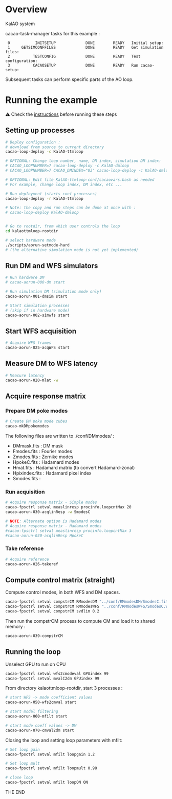# Overview

KalAO system

cacao-task-manager tasks for this example :

~~~
 0           INITSETUP             DONE        READY   Initial setup:
 1     GETSIMCONFFILES             DONE        READY   Get simulation files:
 2          TESTCONFIG             DONE        READY   Test configuration:
 3          CACAOSETUP             DONE        READY   Run cacao-setup:
~~~
Subsequent tasks can perform specific parts of the AO loop.


# Running the example

:warning: Check the [instructions](https://github.com/cacao-org/cacao/tree/dev/AOloopControl/examples) before running these steps



## Setting up processes


```bash
# Deploy configuration :
# download from source to current directory
cacao-loop-deploy -c KalAO-ttmloop

# OPTIONAL: Change loop number, name, DM index, simulation DM index:
# CACAO_LOOPNUMBER=7 cacao-loop-deploy -c KalAO-dmloop
# CACAO_LOOPNUMBER=7 CACAO_DMINDEX="03" cacao-loop-deploy -c KalAO-dmloop

# OPTIONAL: Edit file KalAO-ttmloop-conf/cacaovars.bash as needed
# For example, change loop index, DM index, etc ...

# Run deployment (starts conf processes)
cacao-loop-deploy -r KalAO-ttmloop

# Note: the copy and run steps can be done at once with :
# cacao-loop-deploy KalAO-dmloop


# Go to rootdir, from which user controls the loop
cd kalaottmloop-rootdir

# select hardware mode
./scripts/aorun-setmode-hard
# (the alternative simulation mode is not yet implemented)
```

## Run DM and WFS simulators

```bash
# Run hardware DM
# cacao-aorun-000-dm start

# Run simulation DM (simulation mode only)
cacao-aorun-001-dmsim start

# Start simulation processes
# (skip if in hardware mode)
cacao-aorun-002-simwfs start
```





## Start WFS acquisition

```bash
# Acquire WFS frames
cacao-aorun-025-acqWFS start
```

## Measure DM to WFS latency

```bash
# Measure latency
cacao-aorun-020-mlat -w
```



## Acquire response matrix


### Prepare DM poke modes

```bash
# Create DM poke mode cubes
cacao-mkDMpokemodes
```
The following files are written to ./conf/DMmodes/ :
- DMmask.fits    : DM mask
- Fmodes.fits    : Fourier modes
- Zmodes.fits    : Zernike modes
- HpokeC.fits    : Hadamard modes
- Hmat.fits      : Hadamard matrix (to convert Hadamard-zonal)
- Hpixindex.fits : Hadamard pixel index
- Smodes.fits    : 



### Run acquisition


```bash
# Acquire response matrix - Simple modes
cacao-fpsctrl setval measlinresp procinfo.loopcntMax 20
cacao-aorun-030-acqlinResp -w SmodesC

# NOTE: Alternate option is Hadamard modes
# Acquire response matrix - Hadamard modes
#cacao-fpsctrl setval measlinresp procinfo.loopcntMax 3
#cacao-aorun-030-acqlinResp HpokeC
```

### Take reference

```bash
# Acquire reference
cacao-aorun-026-takeref
```


## Compute control matrix (straight)

Compute control modes, in both WFS and DM spaces.

```bash
cacao-fpsctrl setval compstrCM RMmodesDM "../conf/RMmodesDM/SmodesC.fits"
cacao-fpsctrl setval compstrCM RMmodesWFS "../conf/RMmodesWFS/SmodesC.WFSresp.fits"
cacao-fpsctrl setval compstrCM svdlim 0.2
```
Then run the compstrCM process to compute CM and load it to shared memory :
```bash
cacao-aorun-039-compstrCM
```



## Running the loop

Unselect GPU to run on CPU
```bash
cacao-fpsctrl setval wfs2cmodeval GPUindex 99
cacao-fpsctrl setval mvalC2dm GPUindex 99
```


From directory kalaottmloop-rootdir, start 3 processes :

```bash
# start WFS -> mode coefficient values
cacao-aorun-050-wfs2cmval start

# start modal filtering
cacao-aorun-060-mfilt start

# start mode coeff values -> DM
cacao-aorun-070-cmval2dm start

```

Closing the loop and setting loop parameters with mfilt:

```bash
# Set loop gain
cacao-fpsctrl setval mfilt loopgain 1.2

# Set loop mult
cacao-fpsctrl setval mfilt loopmult 0.98

# close loop
cacao-fpsctrl setval mfilt loopON ON

```


THE END
